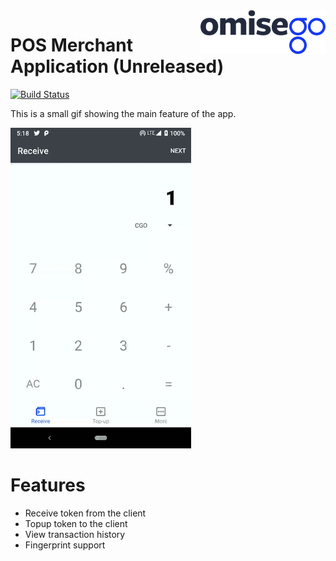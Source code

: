 <img src="assets/logo.png" align="right" />

# POS Merchant Application (Unreleased)

[![Build Status](https://travis-ci.com/omisego/pos-merchant-android.svg?branch=master)](https://travis-ci.com/omisego/pos-merchant-android)

This is a small gif showing the main feature of the app.

<img src ="assets/sample.gif" />

# Features
- Receive token from the client
- Topup token to the client
- View transaction history
- Fingerprint support

